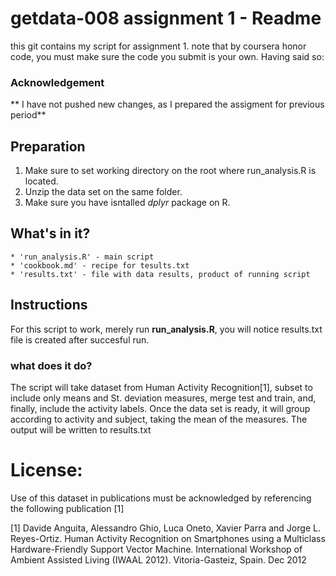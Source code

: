 # getdata-008 assignment 1 - Readme
this git contains my script for assignment 1.
note that by coursera honor code, you must make sure the code you submit is your own. Having said so:
### Acknowledgement
** I have not pushed new changes, as I prepared the assigment for previous period**
## Preparation

1. Make sure to set working directory on the root where run_analysis.R is located.
2. Unzip the data set on the same folder.
3. Make sure you have isntalled *dplyr* package on R.

## What's in it?
	* 'run_analysis.R' - main script
	* 'cookbook.md' - recipe for tesults.txt 
	* 'results.txt' - file with data results, product of running script
	
## Instructions

For this script to work, merely run **run_analysis.R**, you will notice results.txt file is created after succesful run.

### what does it do?

The script will take dataset from Human Activity Recognition[1], subset to include only means and St. deviation measures, merge test and train, and, finally, include the activity labels.
Once the data set is ready, it will group according to activity and subject, taking the mean of the measures.
The output will be written to results.txt

 

License:
========
Use of this dataset in publications must be acknowledged by referencing the following publication [1] 

[1] Davide Anguita, Alessandro Ghio, Luca Oneto, Xavier Parra and Jorge L. Reyes-Ortiz. Human Activity Recognition on Smartphones using a Multiclass Hardware-Friendly Support Vector Machine. International Workshop of Ambient Assisted Living (IWAAL 2012). Vitoria-Gasteiz, Spain. Dec 2012


